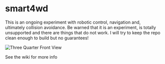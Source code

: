 # smart4wd

This is an ongoing experiment with robotic control, navigation and, ultimately collision avoidance.  Be warned that it is an experiment, is totally unsupported and there are things that do not work.  I will try to keep the repo clean enough to build but no guarantees!


![Three Quarter Front View][ThreeQuarterFrontView]

See the wiki for more info

[ThreeQuarterFrontView]: ../images/ThreeQuarterFront.jpg "Three Quarter Front View"
